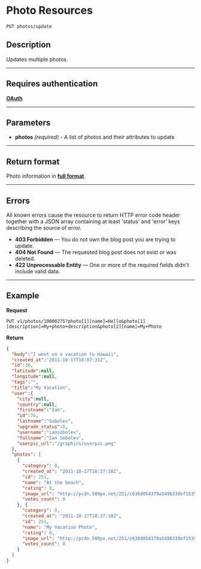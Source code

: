 # Photo Resources

    PUT photos/update

## Description
Updates multiple photos.

***

## Requires authentication
**[OAuth][]**

***

## Parameters
- **photos** _(required)_ - A list of photos and their attributes to update

***

## Return format
Photo information in **[full format][]**.

***

## Errors
All known errors cause the resource to return HTTP error code header together with a JSON array containing at least 'status' and 'error' keys describing the source of error.

- **403 Forbidden** — You do not own the blog post you are trying to update.
- **404 Not Found** — The requested blog post does not exist or was deleted.
- **422 Unprocessable Entity** — One or more of the required fields didn't include valid data.

***

## Example
**Request**

    PUT v1/photos/10000275?photo[1][name]=Hello&photo[1][description]=My+photo+description&photo[2][name]=My+Photo

**Return**
``` json
{
  "body":"I went on a vacation to Hawaii",
  "created_at":"2011-10-17T18:07:31Z",
  "id":30,
  "latitude":null,
  "longitude":null,
  "tags":"",
  "title":"My Vacation",
  "user":{
    "city":null,
    "country":null,
    "firstname":"Ian",
    "id":76,
    "lastname":"Sobolev",
    "upgrade_status":0,
    "username":"iansobolev",
    "fullname":"Ian Sobolev",
    "userpic_url":"/graphics/userpic.png"
  },
  "photos": [
    {
      "category": 0,
      "created_at": "2011-10-17T18:37:18Z",
      "id": 251,
      "name": "At the beach",
      "rating": 0,
      "image_url": "http://pcdn.500px.net/251/c636d054379a5496338ef153920be5b23bee1e9a/4.jpg",
      "votes_count": 0
    }, {
      "category": 0,
      "created_at": "2011-10-17T18:37:18Z",
      "id": 251,
      "name": "My Vacation Photo",
      "rating": 0,
      "image_url": "http://pcdn.500px.net/251/c636d054379a5496338ef153920be5b23bee1e9a/4.jpg",
      "votes_count": 0
    }
  ]
}
```

[OAuth]: https://github.com/500px/api-documentation/tree/master/authentication
[full format]: https://github.com/500px/api-documentation/blob/master/basics/formats_and_terms.md#full-format
